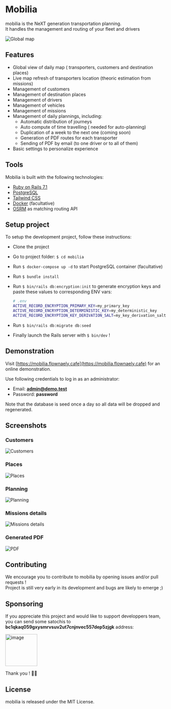 # Mobilia

mobilia is the NeXT generation transportation planning.  
It handles the management and routing of your fleet and drivers

![Global map](public/readme/global_map.png)

## Features

- Global view of daily map ( transporters, customers and destination places)
- Live map refresh of transporters location (theoric estimation from missions)
- Management of customers
- Management of destination places
- Management of drivers
- Management of vehicles
- Management of missions
- Management of daily plannings, including:
  - Automatic distribution of journeys
  - Auto compute of time travelling ( needed for auto-planning)
  - Duplication of a week to the next one (coming soon)
  - Generation of PDF routes for each transporter
  - Sending of PDF by email (to one driver or to all of them)
- Basic settings to personalize experience

## Tools

Mobilia is built with the following technologies:

- [Ruby on Rails 7.1](https://rubyonrails.org)
- [PostgreSQL](https://www.postgresql.org)
- [Tailwind CSS](https://tailwindcss.com)
- [Docker](https://www.docker.com) (facultative)
- [OSRM](http://project-osrm.org) as matching routing API

## Setup project

To setup the development project, follow these instructions:

- Clone the project
- Go to project folder: `$ cd mobilia`
- Run `$ docker-compose up -d` to start PostgreSQL container (facultative)
- Run `$ bundle install`
- Run `$ bin/rails db:encryption:init` to generate encryption keys and paste these values to corresponding ENV vars:

  ```bash
  # .env
  ACTIVE_RECORD_ENCRYPTION_PRIMARY_KEY=my_primary_key
  ACTIVE_RECORD_ENCRYPTION_DETERMINISTIC_KEY=my_deterministic_key
  ACTIVE_RECORD_ENCRYPTION_KEY_DERIVATION_SALT=my_key_derivation_salt
  ```

- Run `$ bin/rails db:migrate db:seed`
- Finally launch the Rails server with `$ bin/dev` !

## Demonstration

Visit [https://mobilia.flownaely.cafe](https://mobilia.flownaely.cafe) for an online demonstration.

Use following credentials to log in as an administrator:
- Email: **admin@demo.test**
- Password: **password**

Note that the database is seed once a day so all data will be dropped and regenerated.

## Screenshots

### Customers
![Customers](public/readme/customers.png)

### Places
![Places](public/readme/places.png)

### Planning
![Planning](public/readme/planning.png)

### Missions details
![Missions details](public/readme/missions_details.png)

### Generated PDF
![PDF](public/readme/pdf.png)

## Contributing

We encourage you to contribute to mobilia by opening issues and/or pull requests !  
Project is still very early in its development and bugs are likely to emerge ;)

## Sponsoring

If you appreciate this project and would like to support developpers team, you can send some satochis to **bc1qkaq059gxysmrvsuv2ut7cnjnvec557dep5zjgk** address:

  <img src="public/readme/bc1qkaq059gxysmrvsuv2ut7cnjnvec557dep5zjgk.png" alt="image" width="100" height="auto" />

Thank you ! 🥳🍻

## License

mobilia is released under the MIT License.
